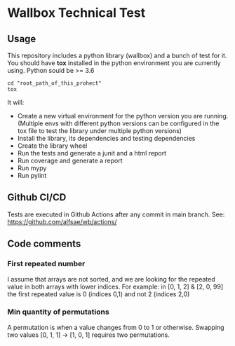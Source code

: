 # Wallbox Technical Test

## Usage
This repository includes a python library (wallbox) and a bunch of test for it.
You should have **tox** installed in the python environment you are currently using. Python sould be >= 3.6 
```shell
cd "root_path_of_this_prohect"
tox
```
It will:
- Create a new virtual environment for the python version you are running. (Multiple envs with different python versions can be configured in the tox file to test the library under multiple python versions)
- Install the library, its dependencies and testing dependencies
- Create the library wheel
- Run the tests and generate a junit and a html report
- Run coverage and generate a report
- Run mypy
- Run pylint

## Github CI/CD
Tests are executed in Github Actions after any commit in main branch. See: https://github.com/alfsae/wb/actions/

## Code comments
### First repeated number
I assume that arrays are not sorted, and we are looking for the repeated value in both arrays with lower indices.
For example: in [0, 1, 2] & [2, 0, 99] the first repeated value is 0 (indices 0,1) and not 2 (indices 2,0)

### Min quantity of permutations
A permutation is when a value changes from 0 to 1 or otherwise. Swapping two values [0, 1, 1] -> [1, 0, 1] requires two permutations.  